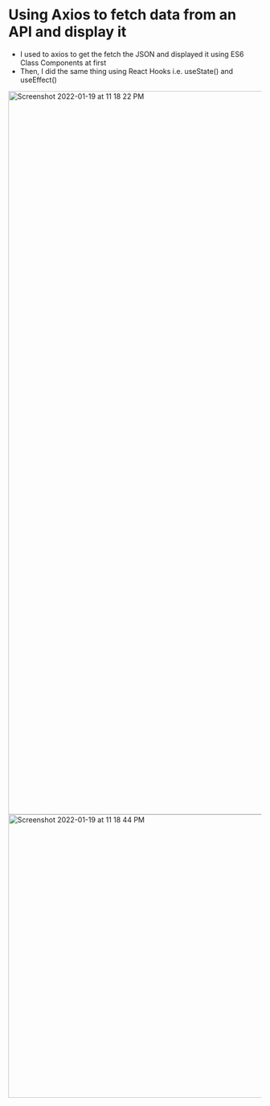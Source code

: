 # Using Axios to fetch data from an API and display it

- I used to axios to get the fetch the JSON and displayed it using ES6 Class Components at first 
- Then, I did the same thing using React Hooks i.e. useState() and useEffect()

<img width="1440" alt="Screenshot 2022-01-19 at 11 18 22 PM" src="https://user-images.githubusercontent.com/77115883/150186143-b17b1d55-7113-4c46-8434-d650b086d3d6.png">
<img width="564" alt="Screenshot 2022-01-19 at 11 18 44 PM" src="https://user-images.githubusercontent.com/77115883/150186150-06209453-3f45-4d6e-91c1-70bea264c2f7.png">

